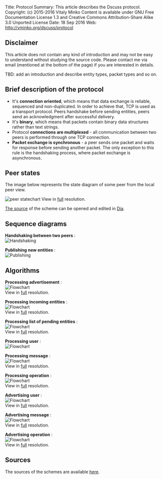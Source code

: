 Title:      Protocol
Summary:    This article describes the Dscuss protocol.
Copyright:  (c) 2015-2016 Vitaly Minko
            Content is available under GNU Free Documentation License 1.3 and
            Creative Commons Attribution-Share Alike 3.0 Unported License
Date:       18 Sep 2016
Web:        http://vminko.org/dscuss/protocol


Disclaimer
----------

This article does not contain any kind of introduction and may not be easy to
understand without studying the source code.  Please contact me via email
(mentioned at the bottom of the page) if you are interested in details.

TBD: add an introduction and describe entity types, packet types and so on.


Brief description of the protocol
---------------------------------

* It's __connection oriented__, which means that data exchange is reliable,
  sequenced and non-duplicated. In order to achieve that, TCP is used as a
  transport protocol. Peers handshake before sending entities, peers send
  an acknowledgment after successful delivery.
* It's __binary__, which means that packets contain binary data structures
  rather than text strings.
* Protocol __connections are multiplexed__ - all communication between two peers
  is performed through one TCP connection.
* __Packet exchange is synchronous__ - a peer sends one packet and waits for
  response before sending another packet. The only exception to this rule is the
  handshaking process, where packet exchange is asynchronous.


Peer states
-----------

The image below represents the state diagram of some peer from the local peer
view.

![peer statechart][psd_img]
View in [full][psd_img] resolution.

[The source][psd_src] of the scheme can be opened and edited in [Dia][dia].


[psd_img]: /storage/dscuss/illustrations/peer_state_diagram.png
[psd_src]: /storage/dscuss/illustrations/sources/peer_state_diagram.dia
[dia]: https://wiki.gnome.org/Apps/Dia/


Sequence diagrams
-----------------

__Handshaking between two peers__ :  
![Handshaking][hnds]

__Publishing new entities__ :  
![Publishing][pub]


Algorithms
----------

__Processing advertisement__ :  
![Flowchart][pradv]  
View in [full][pradv] resolution.

__Processing incoming entities__ :  
![Flowchart][princ]  
View in [full][princ] resolution.

__Processing list of pending entities__ :  
![Flowchart][prpnd]  
View in [full][prpnd] resolution.

__Processing user__ :  
![Flowchart][prusr]

__Processing message__ :  
![Flowchart][prmsg]  
View in [full][prmsg] resolution.

__Processing operation__ :  
![Flowchart][propr]  
View in [full][propr] resolution.

__Advertising user__ :  
![Flowchart][advusr]  
View in [full][advusr] resolution.

__Advertising message__ :  
![Flowchart][advmsg]  
View in [full][advmsg] resolution.

__Advertising operation__ :  
![Flowchart][advopr]  
View in [full][advopr] resolution.


Sources
-------

The sources of the schemes are available [here][src].


[hnds]: /storage/dscuss/illustrations/handshaking.png
[pub]: /storage/dscuss/illustrations/publishing.png
[pradv]: /storage/dscuss/illustrations/process_advert.png 
[princ]: /storage/dscuss/illustrations/process_incoming_entity.png 
[prpnd]: /storage/dscuss/illustrations/process_pending_entities.png
[prmsg]: /storage/dscuss/illustrations/process_msg.png
[propr]: /storage/dscuss/illustrations/process_oper.png
[prusr]: /storage/dscuss/illustrations/process_user.png
[advusr]: /storage/dscuss/illustrations/advertise_user.png
[advmsg]: /storage/dscuss/illustrations/advertise_message.png
[advopr]: /storage/dscuss/illustrations/advertise_oper.png
[src]: /storage/dscuss/illustrations/sources/
